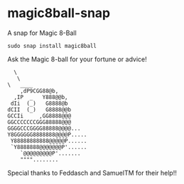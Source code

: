 # magic8ball-snap
A snap for Magic 8-Ball

`sudo snap install magic8ball`

Ask the Magic 8-ball for your fortune or advice! 

      \
       \
	\	____
	    ,dP9CGG88@b,
	  ,IP  _   Y888@@b,
	 dIi  (_)   G8888@b
	dCII  (_)   G8888@@b
	GCCIi     ,GG8888@@@
	GGCCCCCCCGGG88888@@@
	GGGGCCCGGGG88888@@@@...
	Y8GGGGGG8888888@@@@P.....
	 Y88888888888@@@@@P......
	 `Y8888888@@@@@@@P'......
	    `@@@@@@@@@P'.......
		""""........


Special thanks to Feddasch and SamuelTM for their help!! 
